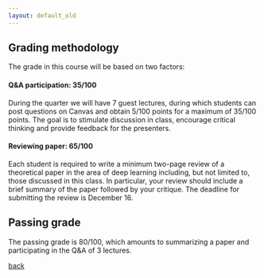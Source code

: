 ```yaml
---
layout: default_old
---
```


## Grading methodology
The grade in this course will be based on two factors:

#### Q&A participation: 35/100

During the quarter we will have 7 guest lectures, during which students can post questions on Canvas and obtain 5/100 points for a maximum of 35/100 points. The goal is to stimulate discussion in class, encourage critical thinking and provide feedback for the presenters.

#### Reviewing paper: 65/100 
Each student is required to write a minimum two-page review of a theoretical paper in the area of deep learning including, but not limited to, those discussed in this class. In particular, your review should include a brief summary of the paper followed by your critique. The deadline for submitting the review is December 16.

## Passing grade
The passing grade is 80/100, which amounts to summarizing a paper and participating in the Q&A of 3 lectures.

[back](./)
